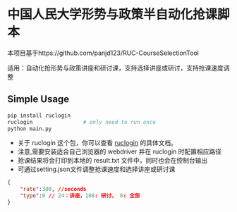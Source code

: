 # 中国人民大学形势与政策半自动化抢课脚本

本项目基于https://github.com/panjd123/RUC-CourseSelectionTool

适用：自动化抢形势与政策讲座和研讨课，支持选择讲座或研讨，支持抢课速度调整

## Simple Usage

```bash
pip install ruclogin
ruclogin                # only need to run once
python main.py
```


- 关于 ruclogin 这个包，你可以查看 [ruclogin](https://github.com/panjd123/ruclogin) 的具体文档。  
- 注意,需要安装适合自己浏览器的 webdriver 并在 ruclogin 时配置相应路径
- 抢课结果将会打印到本地的 result.txt 文件中，同时也会在控制台输出
- 可通过setting.json文件调整抢课速度和选择讲座或研讨课
```json
{
    "rate":300, //seconds
    "type":0 // 24：讲座，108: 研讨， 0: 全部
}
```


